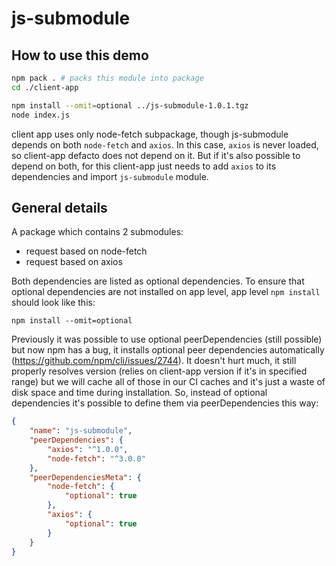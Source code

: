 # js-submodule

## How to use this demo

```sh
npm pack . # packs this module into package
cd ./client-app

npm install --omit=optional ../js-submodule-1.0.1.tgz
node index.js
```

client app uses only node-fetch subpackage, though js-submodule depends on both `node-fetch` and `axios`. In this case, `axios` is never loaded, so client-app defacto does not depend on it. But if it's also possible to depend on both, for this client-app just needs to add `axios` to its dependencies and import `js-submodule` module.


## General details

A package which contains 2 submodules:
* request based on node-fetch
* request based on axios

Both dependencies are listed as optional dependencies. To ensure that optional dependencies are not installed on app level, app level `npm install` should look like this:

```
npm install --omit=optional
```

Previously it was possible to use optional peerDependencies (still possible) but now npm has a bug, it installs optional peer dependencies automatically (https://github.com/npm/cli/issues/2744). It doesn't hurt much, it still properly resolves version (relies on client-app version if it's in specified range) but we will cache all of those in our CI caches and it's just a waste of disk space and time during installation. So, instead of optional dependencies it's possible to define them via peerDependencies this way:

```json
{
    "name": "js-submodule",
    "peerDependencies": {
        "axios": "^1.0.0",
        "node-fetch": "^3.0.0"
    },
    "peerDependenciesMeta": {
        "node-fetch": {
            "optional": true
        },
        "axios": {
            "optional": true
        }
    }
}
```
